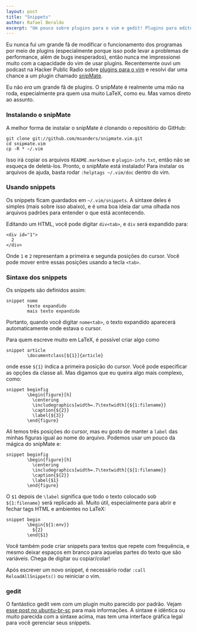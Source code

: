 ```yaml
---
layout: post
title: "Snippets"
author: Rafael Beraldo
excerpt: "Um pouco sobre plugins para o vim e gedit! Plugins para editores de texto podem tornar nossas vidas muito mais fáceis, então confira esse post."
---
```


Eu nunca fui um grande fã de modificar o funcionamento dos programas por meio de
plugins (especialmente porque isso pode levar a problemas de performance, além
de bugs inesperados), então nunca me impressionei muito com a capacidade do vim
de usar plugins. Recentemente ouvi um podcast na Hacker Public Radio sobre
[plugins para o vim][hpr-podcast] e resolvi dar uma chance a um plugin chamado
[snipMate][snipmate].

[hpr-podcast]: http://hackerpublicradio.org/eps.php?id=1091
[snipmate]: http://www.vim.org/scripts/script.php?script_id=2540

Eu não _era_ um grande fã de plugins. O snipMate é realmente uma mão na roda,
especialmente pra quem usa muito LaTeX, como eu. Mas vamos direto ao assunto.

### Instalando o snipMate

A melhor forma de instalar o snipMate é clonando o repositório do GitHub:

    git clone git://github.com/msanders/snipmate.vim.git
    cd snipmate.vim
    cp -R * ~/.vim

Isso irá copiar os arquivos `README.markdown` e `plugin-info.txt`, então não se
esqueça de deletá-los. Pronto, o snipMate está instalado! Para instalar os
arquivos de ajuda, basta rodar `:helptags ~/.vim/doc` dentro do vim.

### Usando snippets

Os snippets ficam guardados em `~/.vim/snippets`. A sintaxe deles é simples
(mais sobre isso abaixo), e é uma boa ideia dar uma olhada nos arquivos padrões
para entender o que está acontecendo.

Editando um HTML, você pode digitar `div<tab>`, e `div` será expandido para:

    <div id="1">
      2
    </div>

Onde `1` e `2` representam a primeira e segunda posições do cursor. Você pode
mover entre essas posições usando a tecla `<tab>`. 

### Sintaxe dos snippets

Os snippets são definidos assim:

    snippet nome
            texto expandido
            mais texto expandido

Portanto, quando você digitar `nome<tab>`, o texto expandido aparecerá
automaticamente onde estava o cursor. 

Para quem escreve muito em LaTeX, é possível criar algo como

    snippet article
            \documentclass[${1}]{article}

onde esse `${1}` indica a primeira posição do cursor. Você pode especificar as
opções da classe ali. Mas digamos que eu queira algo mais complexo, como:

    snippet beginfig
            \begin{figure}[h]
              \centering
              \includegraphics[width=.7\textwidth]{${1:filename}}
              \caption{${2}}
              \label{${3}}
            \end{figure}

Ali temos três posições do cursor, mas eu gosto de manter a `label` das minhas
figuras igual ao nome do arquivo. Podemos usar um pouco da mágica do snipMate e:

    snippet beginfig
            \begin{figure}[h]
              \centering
              \includegraphics[width=.7\textwidth]{${1:filename}}
              \caption{${2}}
              \label{$1}
            \end{figure}

O `$1` depois de `\label` significa que todo o texto colocado sob
`${1:filename}` será replicado ali. Muito útil, especialmente para abrir e
fechar tags HTML e ambientes no LaTeX:

    snippet begin
            \begin{${1:env}}
              ${2}
            \end{$1}

Você também pode criar snippets para textos que repete com frequência, e mesmo
deixar espaços em branco para aquelas partes do texto que são variáveis. Chega
de digitar ou copiar/colar!

Após escrever um novo snippet, é necessário rodar `:call ReloadAllSnippets()`
ou reiniciar o vim.

### gedit

O fantástico gedit vem com um plugin muito parecido por padrão. Vejam [esse post
no ubuntu-br-sc][ubuntu-br-sc] para mais informações. A sintaxe é idêntica ou
muito parecida com a sintaxe acima, mas tem uma interface gráfica legal para
você gerenciar seus snippets.

[ubuntu-br-sc]: http://www.ubuntubrsc.com/dica-rapida-ativando-snippets-no-gedit.html
